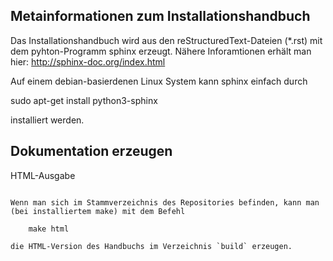 Metainformationen zum Installationshandbuch
-------------------------------------------

Das Installationshandbuch wird aus den reStructuredText-Dateien (*.rst)
mit dem pyhton-Programm sphinx erzeugt. Nähere Inforamtionen erhält man 
hier: http://sphinx-doc.org/index.html

Auf einem debian-basierdenen Linux System kann sphinx einfach 
durch 

sudo apt-get install python3-sphinx

installiert werden.

Dokumentation erzeugen
----------------------

HTML-Ausgabe
~~~~~~~~~~~~

Wenn man sich im Stammverzeichnis des Repositories befinden, kann man (bei installiertem make) mit dem Befehl

    make html 

die HTML-Version des Handbuchs im Verzeichnis `build` erzeugen.



